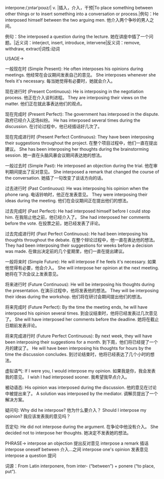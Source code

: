 interpone:/ˌɪntərˈpoʊz/| v. |插入，介入，干预|To place something between other things or to insert something into a conversation or process.|例句：He interposed himself between the two arguing men. 他介入两个争吵的男人之间。

例句：She interposed a question during the lecture. 她在讲座中插了一个问题。|近义词：interject, insert, introduce, intervene|反义词：remove, withdraw, extract|词性:动词

USAGE->

一般现在时 (Simple Present):
He often interposes his opinions during meetings. 他经常在会议期间发表自己的意见。
She interposes whenever she feels it's necessary.  每当她觉得有必要时，她就会介入。


现在进行时 (Present Continuous):
He is interposing in the negotiation process. 他正在介入谈判进程。
They are interposing their views on the matter.  他们正在就此事表达他们的观点。


现在完成时 (Present Perfect):
The government has interposed in the dispute. 政府已经介入这场纠纷。
He has interposed several times during the discussion.  在讨论过程中，他已经插话好几次了。


现在完成进行时 (Present Perfect Continuous):
They have been interposing their suggestions throughout the project.  在整个项目过程中，他们一直在提出建议。
She has been interposing her thoughts during the brainstorming session. 她一直在头脑风暴会议期间表达她的想法。


一般过去时 (Simple Past):
He interposed an objection during the trial.  他在审判期间提出了反对意见。
She interposed a remark that changed the course of the conversation. 她插了一句改变了谈话方向的话。


过去进行时 (Past Continuous):
He was interposing his opinion when the phone rang.  电话铃响时，他正在发表意见。
They were interposing their ideas during the meeting.  他们在会议期间正在提出他们的想法。


过去完成时 (Past Perfect):
He had interposed himself before I could stop him.  在我阻止他之前，他已经介入了。
She had interposed her comments before the vote.  在投票之前，她已经发表了评论。


过去完成进行时 (Past Perfect Continuous):
He had been interposing his thoughts throughout the debate.  在整个辩论过程中，他一直在表达他的想法。
They had been interposing their suggestions for weeks before a decision was made. 在做出决定前的几个星期里，他们一直在提出建议。


一般将来时 (Simple Future):
He will interpose if he feels it's necessary. 如果他觉得有必要，他会介入。
She will interpose her opinion at the next meeting.  她将在下次会议上发表意见。


将来进行时 (Future Continuous):
He will be interposing his thoughts during the presentation.  在演示过程中，他将发表他的想法。
They will be interposing their ideas during the workshop. 他们将在研讨会期间提出他们的想法。


将来完成时 (Future Perfect):
By the time the meeting ends, he will have interposed his opinion several times.  到会议结束时，他将已经发表过几次意见了。
She will have interposed her comments before the deadline.  她将在截止日期前发表评论。


将来完成进行时 (Future Perfect Continuous):
By next week, they will have been interposing their suggestions for a month.  到下周，他们将已经提了一个月的建议了。
He will have been interposing his thoughts for hours by the time the discussion concludes. 到讨论结束时，他将已经表达了几个小时的想法。



虚拟语气:
If I were you, I would interpose my opinion. 如果我是你，我会发表我的意见。
I wish I had interposed sooner. 我希望我早点介入。



被动语态:
His opinion was interposed during the discussion.  他的意见在讨论中被提出来了。
A solution was interposed by the mediator.  调解员提出了一个解决方案。


疑问句:
Why did he interpose? 他为什么要介入？
Should I interpose my opinion? 我应该发表我的意见吗？


否定句:
He did not interpose during the argument.  在争论中他没有介入。
She decided not to interpose her thoughts. 她决定不发表她的想法。



PHRASE->
interpose an objection 提出反对意见
interpose a remark 插话
interpose oneself between 介入…之间
interpose one's opinion 发表意见
interpose a question 提问

词源：From Latin interponere, from inter- (“between”) + ponere (“to place, put”).
